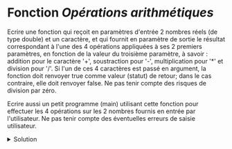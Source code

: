 # Fonction *Opérations arithmétiques*
Ecrire une fonction qui reçoit en paramètres d'entrée 2 nombres réels (de type double) et un caractère, et qui fournit en paramètre de sortie le résultat correspondant à l'une des 4 opérations appliquées à ses 2 premiers paramètres, en fonction de la valeur du troisième paramètre, à savoir : addition pour le caractère '+', soustraction pour '-', multiplication pour '*' et division pour '/'. Si l'un de ces 4 caractères est passé en argument, la fonction doit renvoyer true comme valeur (statut) de retour; dans le cas contraire, elle doit renvoyer false. Ne pas tenir compte des risques de division par zéro.

Ecrire aussi un petit programme (main) utilisant cette fonction pour effectuer les 4 opérations sur les 2 nombres fournis en entrée par l'utilisateur. Ne pas tenir compte des éventuelles erreurs de saisie utilisateur.
<details>
<summary>Solution</summary>

~~~cpp
#include <cstdlib>
#include <iostream>

using namespace std;

//------------------------------------------------------------
bool operation(double operandeGauche,
               double operandeDroite,
               char operateur,
               double& resultat);
               
void test(double operandeGauche,
          double operandeDroite,
          char operateur);

//------------------------------------------------------------
int main() {
   double operandeGauche, operandeDroite;
   cout << "Donnez 2 nombres reels : ";
   cin >> operandeGauche >> operandeDroite; // saisie non contrôlée ici
   test(operandeGauche, operandeDroite, '+');
   test(operandeGauche, operandeDroite, '-');
   test(operandeGauche, operandeDroite, '*');
   test(operandeGauche, operandeDroite, '/');
   test(operandeGauche, operandeDroite, '?');
   return EXIT_SUCCESS;
}

//------------------------------------------------------------
bool operation(double operandeGauche,
               double operandeDroite,
               char operateur,
               double& resultat) {
   bool OK = true; // statut de retour de la fonction
   
   switch (operateur) {
      case '+': resultat = operandeGauche + operandeDroite; break;
      case '-': resultat = operandeGauche - operandeDroite; break;
      case '*': resultat = operandeGauche * operandeDroite; break;
      case '/': resultat = operandeGauche / operandeDroite; break; 
      default: OK = false; break;

   }
  return OK;
}

//------------------------------------------------------------
void test(double operandeGauche,
          double operandeDroite,
          char operateur) {
   double resultat;
   if (operation(operandeGauche, operandeDroite, operateur, resultat)) {
      cout << operandeGauche << " " << operateur << " "
           << operandeDroite << " = " << resultat << endl;
   }

   else {
      cout << "L'operation " << "'" << operateur << "'" << " est illicite" << endl;
   }
}

// Donnez 2 nombres reels : 3 5
// 3 + 5 = 8
// 3 - 5 = -2
// 3 * 5 = 15
// 3 / 5 = 0.6
// L'operation '?' est illicite
~~~

</details>

